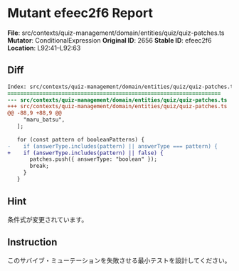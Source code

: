 # Mutant efeec2f6 Report

**File**: src/contexts/quiz-management/domain/entities/quiz/quiz-patches.ts
**Mutator**: ConditionalExpression
**Original ID**: 2656
**Stable ID**: efeec2f6
**Location**: L92:41–L92:63

## Diff

```diff
Index: src/contexts/quiz-management/domain/entities/quiz/quiz-patches.ts
===================================================================
--- src/contexts/quiz-management/domain/entities/quiz/quiz-patches.ts	original
+++ src/contexts/quiz-management/domain/entities/quiz/quiz-patches.ts	mutated #2656
@@ -88,9 +88,9 @@
     "maru_batsu",
   ];
 
   for (const pattern of booleanPatterns) {
-    if (answerType.includes(pattern) || answerType === pattern) {
+    if (answerType.includes(pattern) || false) {
       patches.push({ answerType: "boolean" });
       break;
     }
   }
```

## Hint

条件式が変更されています。

## Instruction

このサバイブ・ミューテーションを失敗させる最小テストを設計してください。
